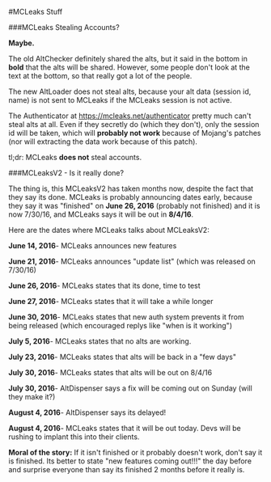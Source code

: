 #MCLeaks Stuff

###MCLeaks Stealing Accounts?

**Maybe.**

The old AltChecker definitely shared the alts, but it said in the bottom in **bold** that the alts will be shared. However, some people don't look at the text at the bottom, so that really got a lot of the people.

The new AltLoader does not steal alts, because your alt data (session id, name) is not sent to MCLeaks if the MCLeaks session is not active.

The Authenticator at https://mcleaks.net/authenticator pretty much can't steal alts at all. Even if they secretly do (which they don't), only the session id will be taken, which will **probably not work** because of Mojang's patches (nor will extracting the data work because of this patch). 

tl;dr: MCLeaks **does not** steal accounts.

###MCLeaksV2 - Is it really done?

The thing is, this MCLeaksV2 has taken months now, despite the fact that they say its done. MCLeaks is probably announcing dates early,
because they say it was "finished" on **June 26, 2016** (probably not finished) and it is now 7/30/16, and MCLeaks says it will be out in
**8/4/16**.

Here are the dates where MCLeaks talks about MCLeaksV2:

**June 14, 2016**- MCLeaks announces new features

**June 21, 2016**- MCLeaks announces "update list" (which was released on 7/30/16)

**June 26, 2016**- MCLeaks states that its done, time to test

**June 27, 2016**- MCLeaks states that it will take a while longer

**June 30, 2016**- MCLeaks states that new auth system prevents it from being released (which encouraged replys like "when is it working")

**July 5, 2016**- MCLeaks states that no alts are working.

**July 23, 2016**- MCLeaks states that alts will be back in a "few days"

**July 30, 2016**- MCLeaks states that alts will be out on 8/4/16

**July 30, 2016**- AltDispenser says a fix will be coming out on Sunday (will they make it?)

**August 4, 2016**- AltDispenser says its delayed!

**August 4, 2016**- MCLeaks states that it will be out today. Devs will be rushing to implant this into their clients.

**Moral of the story:** If it isn't finished or it probably doesn't work, don't say it is finished. Its better to state "new features coming
out!!!" the day before and surprise everyone than say its finished 2 months before it really is.
